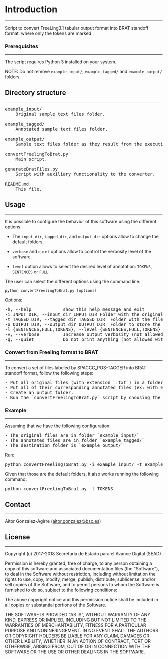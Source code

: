 # Introduction
------------

Script to convert FreeLing3.1 tabular output format into BRAT standoff format, where only the tokens are marked.


### Prerequisites
------------

The script requires Python 3 installed on your system.

NOTE: Do not remove `example_input/`, `example_tagged/` and `example_output/` folders.


## Directory structure
------------

<pre>
example_input/
	Original sample text files folder. 

example_tagged/
	Annotated sample text files folder.

example_output/
	Sample text files folder as they result from the execution of the script `convertFreelingToBrat.py`.

convertFreelingToBrat.py
	Main script.

generateBratFiles.py
	Script with auxiliary functionality to the converter.

README.md
	This file.
</pre>



## Usage
------------

It is possible to configure the behavior of this software using the different options.

  - The `input_dir`, `tagged_dir`, and `output_dir` options allow to change the default folders.
  
  - `verbose` and `quiet` options allow to control the verbosity level of the software.
  
  - `level` option allows to select the desired level of annotation: `TOKENS`, `SENTENCES` 
or `FULL`.


The user can select the different options using the command line:

	python convertFreelingToBrat.py [options] 

Options:
<pre>
-h, --help            show this help message and exit
-i INPUT_DIR, --input_dir INPUT_DIR	Folder with the original text files
-t TAGGED_DIR, --tagged_dir TAGGED_DIR	Folder with the files annotated by Freeling
-o OUTPUT_DIR, --output_dir OUTPUT_DIR	Folder to store the output files in BRAT standoff format
-l {SENTENCES,FULL,TOKENS}, --level {SENTENCES,FULL,TOKENS}	Annotation level
-v, --verbose         Increase output verbosity (not allowed with argument -q/--quiet)
-q, --quiet           Do not print anything (not allowed with argument -v/--verbose)
</pre>


### Convert from Freeling format to BRAT
------------

To convert a set of files labeled by SPACCC_POS-TAGGER into BRAT standoff format, follow the following steps:
<pre>
- Put all original files (with extension `.txt`) in a folder.
- Put all of their corresponding annotated files (ex: with extension `.txt_tagged`) in another folder.
- Create an output folder.
- Run the `convertFreelingToBrat.py` script by choosing the FULL annotation level.
</pre>


### Example
------------
Assuming that we have the following configuration:

<pre>
- The original files are in folder `example_input/`
- The annotated files are in folder `example_tagged/`
- The destination folder is `example_output/`
</pre>

Run:

<pre>
python convertFreelingToBrat.py -i example_input/ -t example_tagged/ -o example_output/ -l TOKENS
</pre>

Given that those are the default folders, it also works running the following command:

<pre>
python convertFreelingToBrat.py -l TOKENS
</pre>



## Contact
------

Aitor Gonzalez-Agirre (aitor.gonzalez@bsc.es)


## License
-------

Copyright (c) 2017-2018 Secretaría de Estado para el Avance Digital (SEAD)

Permission is hereby granted, free of charge, to any person obtaining a copy of this software and associated documentation files (the "Software"), to deal in the Software without restriction, including without limitation the rights to use, copy, modify, merge, publish, distribute, sublicense, and/or sell copies of the Software, and to permit persons to whom the Software is furnished to do so, subject to the following conditions:

The above copyright notice and this permission notice shall be included in all copies or substantial portions of the Software.

THE SOFTWARE IS PROVIDED "AS IS", WITHOUT WARRANTY OF ANY KIND, EXPRESS OR IMPLIED, INCLUDING BUT NOT LIMITED TO THE WARRANTIES OF MERCHANTABILITY, FITNESS FOR A PARTICULAR PURPOSE AND NONINFRINGEMENT. IN NO EVENT SHALL THE AUTHORS OR COPYRIGHT HOLDERS BE LIABLE FOR ANY CLAIM, DAMAGES OR OTHER LIABILITY, WHETHER IN AN ACTION OF CONTRACT, TORT OR OTHERWISE, ARISING FROM, OUT OF OR IN CONNECTION WITH THE SOFTWARE OR THE USE OR OTHER DEALINGS IN THE SOFTWARE.
